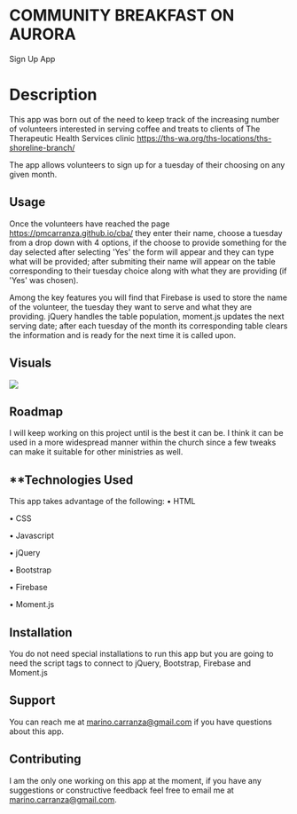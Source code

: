 # **COMMUNITY BREAKFAST ON AURORA**
Sign Up App


# **Description**
This app was born out of the need to keep track of the increasing number of volunteers interested in serving coffee and treats to clients of The Therapeutic Health Services clinic https://ths-wa.org/ths-locations/ths-shoreline-branch/

The app allows volunteers to sign up for a tuesday of their choosing on any given month.

## **Usage**

Once the volunteers have reached the page https://pmcarranza.github.io/cba/ they enter their name, choose a tuesday from a drop down with 4 options, if the choose to provide something for the day selected after selecting 'Yes' the form will appear and they can type what will be provided; after submiting their name will appear on the table corresponding to their tuesday choice along with what they are providing (if 'Yes' was chosen).

Among the key features you will find that Firebase is used to store the name of the volunteer, the tuesday they want to serve and what they are providing.
jQuery handles the table population, moment.js updates the next serving date; after each tuesday of the month its corresponding table clears the information and is ready for the next time it is called upon.

## **Visuals**
<img src="./images/cbagif.gif">

## **Roadmap**
I will keep working on this project until is the best it can be.
I think it can be used in a more widespread manner within the church since a few tweaks can make it suitable for other ministries as well.

## **Technologies Used
This app takes advantage of the following:
•   HTML

•   CSS

•   Javascript

•   jQuery

•   Bootstrap

•   Firebase

•   Moment.js

## **Installation**
You do not need special installations to run this app but you are going to need the script tags to connect to jQuery, Bootstrap, Firebase and Moment.js

## **Support**
You can reach me at marino.carranza@gmail.com if you have questions about this app.

## **Contributing**
I am the only one working on this app at the moment, if you have any suggestions or constructive feedback feel free to email me at marino.carranza@gmail.com.

